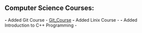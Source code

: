 ## Computer Science Courses:


**-** Added Git Course - [Git_Course](https://github.com/9weiss6/Courses/tree/master/Git/Applied%20Computer%20Science.%20Git)
**-** Added Linix Course - 
**-** Added Introduction to C++ Programming - 






